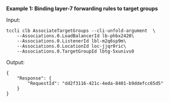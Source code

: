 **Example 1: Binding layer-7 forwarding rules to target groups**



Input: 

```
tccli clb AssociateTargetGroups --cli-unfold-argument  \
    --Associations.0.LoadBalancerId lb-phbx2420\
    --Associations.0.ListenerId lbl-m2q6sp9m\
    --Associations.0.LocationId loc-jjqr0ric\
    --Associations.0.TargetGroupId lbtg-5xunivs0
```

Output: 
```
{
    "Response": {
        "RequestId": "dd2f3116-421c-4eda-8401-b9ddefcc65d5"
    }
}
```

